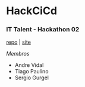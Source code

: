 # HackCiCd

### IT Talent - Hackathon 02

[repo](https://github.com/vidalme/ittalent_hacka02) | [site](https://vidalme.github.io/ittalent_hacka02/)

*Membros*
- Andre Vidal
- Tiago Paulino
- Sergio Gurgel